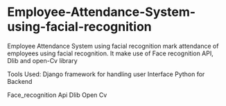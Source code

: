 # Employee-Attendance-System-using-facial-recognition
Employee Attendance System using facial recognition mark attendance of employees using facial recognition. It make use of Face recognition API, Dlib  and open-Cv library



Tools Used:
Django framework for handling user Interface
Python for Backend

Face_recognition Api
Dlib
Open Cv


